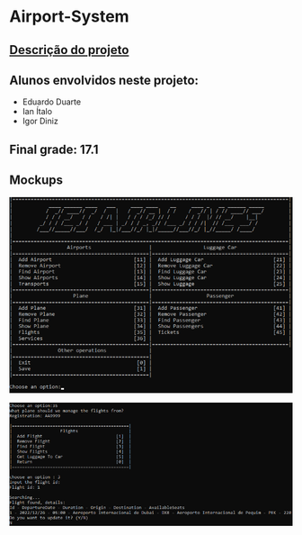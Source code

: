 # Airport-System
## [Descrição do projeto](descricaoProjetoAED.pdf)
## Alunos envolvidos neste projeto:
- Eduardo Duarte
- Ian Ítalo
- Igor Diniz

## Final grade: 17.1

## Mockups

![](imgs/mainMenu.png)

![](imgs/usage.png)

